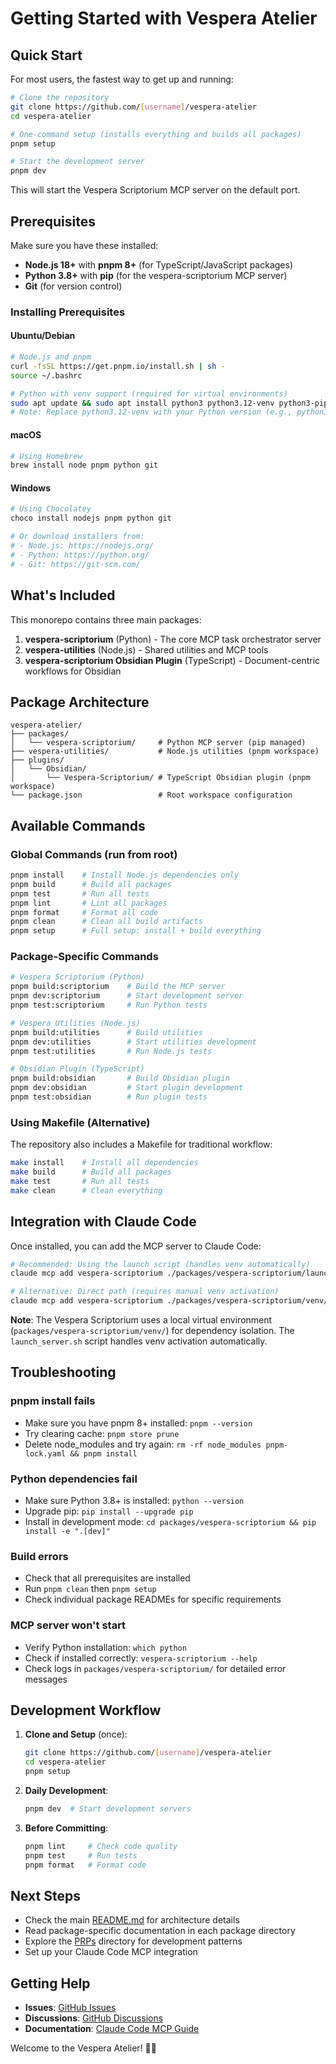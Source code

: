 # Getting Started with Vespera Atelier

## Quick Start

For most users, the fastest way to get up and running:

```bash
# Clone the repository
git clone https://github.com/[username]/vespera-atelier
cd vespera-atelier

# One-command setup (installs everything and builds all packages)
pnpm setup

# Start the development server
pnpm dev
```

This will start the Vespera Scriptorium MCP server on the default port.

## Prerequisites

Make sure you have these installed:

- **Node.js 18+** with **pnpm 8+** (for TypeScript/JavaScript packages)
- **Python 3.8+** with **pip** (for the vespera-scriptorium MCP server)
- **Git** (for version control)

### Installing Prerequisites

#### Ubuntu/Debian
```bash
# Node.js and pnpm
curl -fsSL https://get.pnpm.io/install.sh | sh -
source ~/.bashrc

# Python with venv support (required for virtual environments)
sudo apt update && sudo apt install python3 python3.12-venv python3-pip git
# Note: Replace python3.12-venv with your Python version (e.g., python3.11-venv)
```

#### macOS
```bash
# Using Homebrew
brew install node pnpm python git
```

#### Windows
```bash
# Using Chocolatey
choco install nodejs pnpm python git

# Or download installers from:
# - Node.js: https://nodejs.org/
# - Python: https://python.org/
# - Git: https://git-scm.com/
```

## What's Included

This monorepo contains three main packages:

1. **vespera-scriptorium** (Python) - The core MCP task orchestrator server
2. **vespera-utilities** (Node.js) - Shared utilities and MCP tools
3. **vespera-scriptorium Obsidian Plugin** (TypeScript) - Document-centric workflows for Obsidian

## Package Architecture

```
vespera-atelier/
├── packages/
│   └── vespera-scriptorium/     # Python MCP server (pip managed)
├── vespera-utilities/           # Node.js utilities (pnpm workspace)
├── plugins/
│   └── Obsidian/
│       └── Vespera-Scriptorium/ # TypeScript Obsidian plugin (pnpm workspace)
└── package.json                 # Root workspace configuration
```

## Available Commands

### Global Commands (run from root)
```bash
pnpm install    # Install Node.js dependencies only
pnpm build      # Build all packages
pnpm test       # Run all tests
pnpm lint       # Lint all packages
pnpm format     # Format all code
pnpm clean      # Clean all build artifacts
pnpm setup      # Full setup: install + build everything
```

### Package-Specific Commands
```bash
# Vespera Scriptorium (Python)
pnpm build:scriptorium    # Build the MCP server
pnpm dev:scriptorium      # Start development server
pnpm test:scriptorium     # Run Python tests

# Vespera Utilities (Node.js)
pnpm build:utilities      # Build utilities
pnpm dev:utilities        # Start utilities development
pnpm test:utilities       # Run Node.js tests

# Obsidian Plugin (TypeScript)
pnpm build:obsidian       # Build Obsidian plugin
pnpm dev:obsidian         # Start plugin development
pnpm test:obsidian        # Run plugin tests
```

### Using Makefile (Alternative)
The repository also includes a Makefile for traditional workflow:
```bash
make install    # Install all dependencies
make build      # Build all packages
make test       # Run all tests
make clean      # Clean everything
```

## Integration with Claude Code

Once installed, you can add the MCP server to Claude Code:

```bash
# Recommended: Using the launch script (handles venv automatically)
claude mcp add vespera-scriptorium ./packages/vespera-scriptorium/launch_server.sh

# Alternative: Direct path (requires manual venv activation)
claude mcp add vespera-scriptorium ./packages/vespera-scriptorium/venv/bin/vespera-scriptorium
```

**Note**: The Vespera Scriptorium uses a local virtual environment (`packages/vespera-scriptorium/venv/`) for dependency isolation. The `launch_server.sh` script handles venv activation automatically.

## Troubleshooting

### pnpm install fails
- Make sure you have pnpm 8+ installed: `pnpm --version`
- Try clearing cache: `pnpm store prune`
- Delete node_modules and try again: `rm -rf node_modules pnpm-lock.yaml && pnpm install`

### Python dependencies fail
- Make sure Python 3.8+ is installed: `python --version`
- Upgrade pip: `pip install --upgrade pip`
- Install in development mode: `cd packages/vespera-scriptorium && pip install -e ".[dev]"`

### Build errors
- Check that all prerequisites are installed
- Run `pnpm clean` then `pnpm setup`
- Check individual package READMEs for specific requirements

### MCP server won't start
- Verify Python installation: `which python`
- Check if installed correctly: `vespera-scriptorium --help`
- Check logs in `packages/vespera-scriptorium/` for detailed error messages

## Development Workflow

1. **Clone and Setup** (once):
   ```bash
   git clone https://github.com/[username]/vespera-atelier
   cd vespera-atelier
   pnpm setup
   ```

2. **Daily Development**:
   ```bash
   pnpm dev  # Start development servers
   ```

3. **Before Committing**:
   ```bash
   pnpm lint     # Check code quality
   pnpm test     # Run tests
   pnpm format   # Format code
   ```

## Next Steps

- Check the main [README.md](README.md) for architecture details
- Read package-specific documentation in each package directory
- Explore the [PRPs](PRPs/) directory for development patterns
- Set up your Claude Code MCP integration

## Getting Help

- **Issues**: [GitHub Issues](https://github.com/[username]/vespera-atelier/issues)
- **Discussions**: [GitHub Discussions](https://github.com/[username]/vespera-atelier/discussions)
- **Documentation**: [Claude Code MCP Guide](https://modelcontextprotocol.io/)

Welcome to the Vespera Atelier! 🎨✨